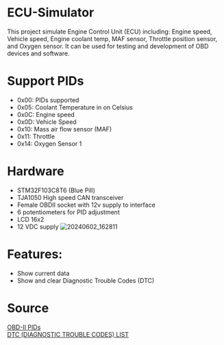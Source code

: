 ﻿# ECU-Simulator
This project simulate Engine Control Unit (ECU) including: Engine speed, Vehicle speed, Engine coolant temp, MAF sensor, Throttle position sensor, and Oxygen sensor. It can be used for testing and development of OBD devices and software.

# Support PIDs
* 0x00: PIDs supported 
* 0x05: Coolant Temperature in on Celsius
* 0x0C: Engine speed
* 0x0D: Vehicle Speed
* 0x10: Mass air flow sensor (MAF)
* 0x11: Throttle
* 0x14: Oxygen Sensor 1

# Hardware
* STM32F103C8T6 (Blue Pill)
* TJA1050 High speed CAN transceiver
* Female OBDII socket with 12v supply to interface
* 6 potentiometers for PID adjustment 
* LCD 16x2
* 12 VDC supply
![20240602_162811](https://github.com/wuyshng/ECU-Simulator/assets/132085105/db1cf5fc-cbe8-4d2d-90ed-04772c12b48b)


# Features:
* Show current data
* Show and clear Diagnostic Trouble Codes (DTC)

# Source
[OBD-II PIDs](https://en.wikipedia.org/wiki/OBD-II_PIDs)\
[DTC (DIAGNOSTIC TROUBLE CODES) LIST](https://www.launchtech.co.uk/support/information/dtc-codes-list/)
